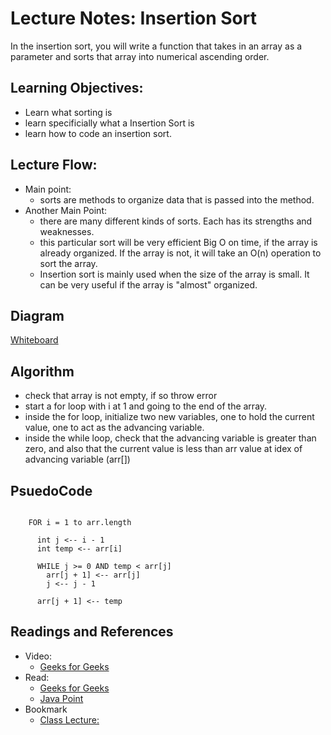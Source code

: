 # Lecture Notes: Insertion Sort

In the insertion sort, you will write a function that takes in an array as a parameter and sorts that array into numerical ascending order. 

## Learning Objectives:
- Learn what sorting is
- learn specificially what a Insertion Sort is
- learn how to code an insertion sort.

## Lecture Flow:
- Main point:
  - sorts are methods to organize data that is passed into the method. 
- Another Main Point:
  - there are many different kinds of sorts. Each has its strengths and weaknesses.
  - this particular sort will be very efficient Big O on time, if the array is already organized. If the array is not, it will take an O(n) operation to sort the array. 
  - Insertion sort is mainly used when the size of the array is small. It can be very useful if the array is "almost" organized. 

## Diagram
[Whiteboard](../img/InsertionSortWB.jpg)

## Algorithm
- check that array is not empty, if so throw error
- start a for loop with i at 1 and going to the end of the array.
- inside the for loop, initialize two new variables, one to hold the current value, one to act as the advancing variable.
- inside the while loop, check that the advancing variable is greater than zero, and also that the current value is less than arr value at idex of advancing variable (arr[<advancing variable>])

## PsuedoCode
```  InsertionSort(int[] arr)
  
    FOR i = 1 to arr.length
    
      int j <-- i - 1
      int temp <-- arr[i]
      
      WHILE j >= 0 AND temp < arr[j]
        arr[j + 1] <-- arr[j]
        j <-- j - 1
        
      arr[j + 1] <-- temp
   ```

## Readings and References
- Video:
  - [Geeks for Geeks](https://www.youtube.com/watch?v=OGzPmgsI-pQ)
- Read:
  - [Geeks for Geeks](https://www.geeksforgeeks.org/insertion-sort/)
  - [Java Point](https://www.javatpoint.com/insertion-sort-in-java)
- Bookmark
  - [Class Lecture:](https://github.com/codefellows/seattle-java-401d4)
